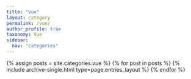 ```yaml
---
title: "Vue"
layout: category
permalink: /vue/
author_profile: true
taxonomy: Vue
sidebar:
  nav: "categories"
---
```


{% assign posts = site.categories.vue %}
{% for post in posts %} {% include archive-single.html type=page.entries_layout %} {% endfor %}
